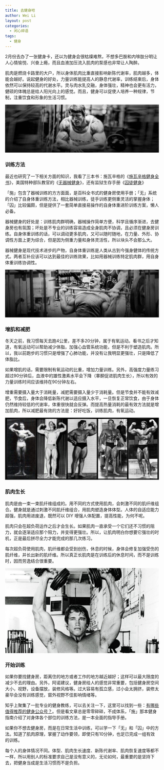 ```yaml
---
title: 去健身吧
author: Wei Li
layout: post
categories:
  - 闲心碎语
tags:
  - 健身
---
```


2月份去办了一张健身卡，还以为健身会很枯燥难熬，不想多巴胺和内啡肽分明让人心情愉悦、兴奋上瘾，而且血液加压流入肌肉的泵感也非常让人陶醉。

肌肉是燃烧卡路里的大户，所以身体肌肉比重直接影响新陈代谢率，肌肉越多，体能会越好。说起健身的好处，力量训练能提高人的静息代谢率，训练结束后，身体依然可以保持较高的代谢水平。灵与肉水乳交融，身体强壮，精神也会更有活力，健硕的体魄总是给人阳光向上的感觉。而且，健身可以促使人培养一种规律，节制，注重饮食和形象的生活习惯。

![施瓦辛格1][1]

### 训练方法
最近也研究了一下相关方面的知识，我看了三本书：施瓦辛格的《[施瓦辛格健身全书](http://book.douban.com/subject/7067916/)》，美国特种部队教官的《[无器械健身](http://book.douban.com/subject/11608712/)》，还有监狱生存手册《[囚徒健身](http://book.douban.com/subject/25717097/)》

「施」包含了器械训练的方方面面，是百科全书式的健身房使用手册；「无」系统的介绍了自身体重训练方法，相比器械训练，徒手训练更侧重灵活的掌握身体；「囚」比较偏颇，但是提供了一套简单直接易操作的自身体重进阶训练方案，懒人必备。

器械健身的好处是：训练肌肉群明确，器械操作简单方便，科学且循序渐进，去健身房也有氛围；坏处是不专业的训练容易造成全身肌肉不协调，且必须在健身房训练。自身体重训练的话，可以调动更多肌肉，又可以随时随地，在力量、外形、协调性方面上更为综合，但是因为侧重力量和身体灵活性，所以块头不会那么大。

器械健身是现代技术进步的产物，自身体重训练是人类从古到今强身健体的传统方式。两者互补应该可以达到最佳的训练效果，比如用器械训练特定肌肉群，用自身体重训练协调性。

![施瓦辛格2][2]

### 增肌和减肥
冬天之前，我习惯每天去跑4公里，差不多20分钟，属于有氧运动。看书之后才知道，有氧运动可以帮助减少体脂，加强心血管系统功能，但是不利于塑造肌肉。所以，我以前跑步的习惯只是增强了心肺功能，并没有让我明显更强壮，只是降低了体脂比。

如果增肌的话，需要限制有氧运动的比重，增加力量训练。另外，高强度力量练习超过90分钟后，血液中的雄性激素水平会下降（睾酮促进肌肉生长），所以有效的力量训练时间应该维持在90分钟左右。

增重需要摄入量大于消耗量，减肥需要摄入量少于消耗量。但是节食并不能有效减肥，节食后，身体会降低新陈代谢以适应摄入水平，一旦恢复正常饮食，由于身体仍然维持较低的代谢率，体重很快就会反弹。而提高热量消耗的最有效方法就是增加肌肉，所以减肥最有效的方法是：好好吃饭，训练肌肉，有氧运动。

![施瓦辛格3][3]

### 肌肉生长
肌肉是由一束一束肌纤维组成的。用不同的方式使用肌肉，会刺激不同的肌纤维组合。健身就是通过刺激不同肌纤维组合，用肌肉塑造身体体型。人体的自适应能力超强，肌肉用进废退，既然可以 DIY 增强人体配置，提高性能，为何不呢。

肌肉只会在超负荷运作之后才会生长。如果肌肉一直承受一个它们还不习惯的阻力，就会逐渐适应那个阻力，并变得更强壮。所以，让肌肉明白你想要它强壮的时机，正是最后拼尽全力才能完成的那几次练习。

每次超负荷使用肌肉，肌纤维都会受到创伤，休息的时候，身体会修复加强受伤的肌纤维，并长出新的肌纤维。所以真正长肌肉是在训练后的休息时间，而不是训练时，因而劳逸结合很重要。

![施瓦辛格4][4]

### 开始训练
如果你要找健身房，距离住的地方或者工作的地方越近越好；这样可以最大限度的减少不去的理由。另外，阿诺建议，健身房给人的感觉非常重要，包括健身房空间大小，视野，设备摆放，装修风格等。过大容易有孤立感，过小会太拥挤，装修太豪华会没有训练感觉，窗外视野不佳影响情绪等。

知乎上聚集了一批专业的健身教练，可以去关注一下，这里可以找到一些：[有哪些值得推荐的健身公众号？](http://www.zhihu.com/question/27194787/answer/36991802)。但是看文章总是零零碎碎，不成体系，「施」那本健身指南介绍了对身体各个部位的训练方法，是一本全面的指导手册。

如果你不想去健身房，而是在日常生活中训练，可以学一下「无」和「囚」中的方法。知道了肌肉原理，掌握了动作要领，即使只有10分钟，也足已完成一组有效的训练。

每个人的身体情况不同。体型、肌肉生长速度、新陈代谢率、肌肉恢复速度等都不一样，所以用别人的标准要求自己是没有意义的，无论如何，最重要的是坚持下去，把健身当成是生活习惯而不是负担。

[1]: /uploads/2015/03/施瓦辛格1.jpg
[2]: /uploads/2015/03/施瓦辛格2.jpg
[3]: /uploads/2015/03/施瓦辛格3.jpg
[4]: /uploads/2015/03/施瓦辛格4.jpg





